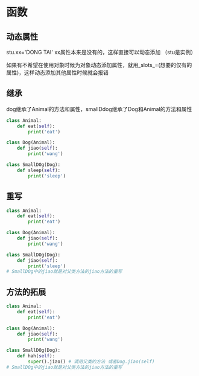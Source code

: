 # 函数
## 动态属性
stu.xx='DONG TAI'  xx属性本来是没有的，这样直接可以动态添加  （stu是实例）

如果有不希望在使用对象时候为对象动态添加属性，就用_slots_=(想要的仅有的属性)，这样动态添加其他属性时候就会报错

## 继承
dog继承了Animal的方法和属性，smallDdog继承了Dog和Animal的方法和属性
```python
class Animal:
    def eat(self):
        print('eat')

class Dog(Animal):
    def jiao(self):
        print('wang')

class SmallDOg(Dog):
    def sleep(self):
        print('sleep')

```
## 重写
```python
class Animal:
    def eat(self):
        print('eat')

class Dog(Animal):
    def jiao(self):
        print('wang')

class SmallDOg(Dog):
    def jiao(self):
        print('sleep')
# SmallDOg中的jiao就是对父类方法的jiao方法的重写
```

## 方法的拓展
```python
class Animal:
    def eat(self):
        print('eat')

class Dog(Animal):
    def jiao(self):
        print('wang')

class SmallDOg(Dog):
    def hah(self):
        super().jiao() # 调用父类的方法 或者Dog.jiao(self)
# SmallDOg中的jiao就是对父类方法的jiao方法的重写
```